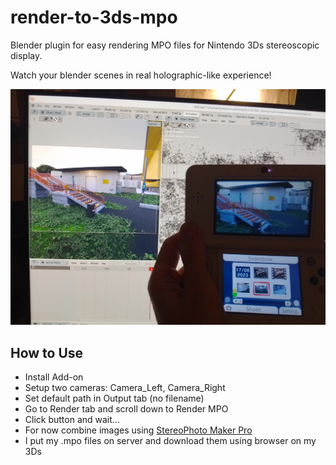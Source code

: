 # render-to-3ds-mpo
Blender plugin for easy rendering MPO files for Nintendo 3Ds stereoscopic display.

Watch your blender scenes in real holographic-like experience!

![Proof of Concept](render-to-3ds.jpg)

## How to Use

* Install Add-on
* Setup two cameras: Camera_Left, Camera_Right
* Set default path in Output tab (no filename)
* Go to Render tab and scroll down to Render MPO
* Click button and wait...
* For now combine images using [StereoPhoto Maker Pro](https://stereo.jpn.org/eng/stphmkr/)
* I put my .mpo files on server and download them using browser on my 3Ds
